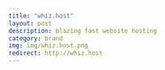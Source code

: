 ```yaml
---
title: "whiz.host"
layout: post
description: blazing fast website hosting
category: brand
img: img/whiz.host.png
redirect: http://whiz.host
---
```


